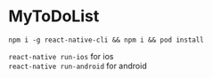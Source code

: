 # MyToDoList

`npm i -g react-native-cli && npm i && pod install`

`react-native run-ios` for ios<br/>
`react-native run-android` for android
